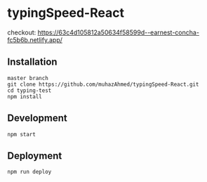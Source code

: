# typingSpeed-React

checkout: https://63c4d105812a50634f58599d--earnest-concha-fc5b6b.netlify.app/


## Installation

```
master branch
git clone https://github.com/muhazAhmed/typingSpeed-React.git
cd typing-test
npm install
```

## Development

```
npm start
```

## Deployment

```
npm run deploy
